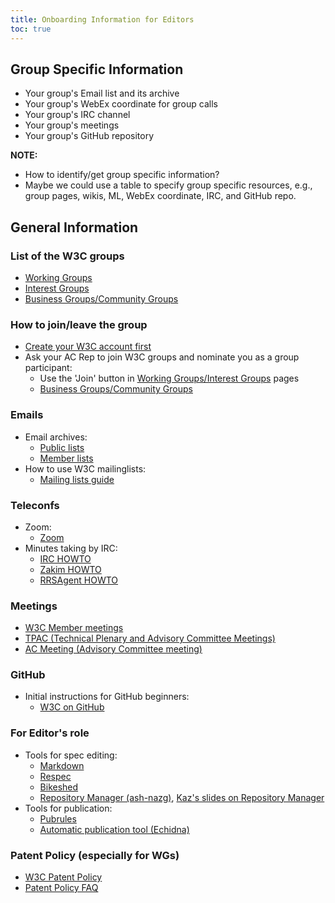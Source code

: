 ```yaml
---
title: Onboarding Information for Editors
toc: true
---
```


## Group Specific Information

* Your group's Email list and its archive
* Your group's WebEx coordinate for group calls
* Your group's IRC channel
* Your group's meetings
* Your group's GitHub repository

**NOTE:**
* How to identify/get group specific information?
* Maybe we could use a table to specify group specific resources, e.g., group pages, wikis, ML, WebEx coordinate, IRC, and GitHub repo.

## General Information

### List of the W3C groups

* [Working Groups](https://www.w3.org/groups/wg/)
* [Interest Groups](https://www.w3.org/groups/ig/)
* [Business Groups/Community Groups](https://www.w3.org/community/groups/)

### How to join/leave the group

* [Create your W3C account first](https://www.w3.org/account/request/)
* Ask your AC Rep to join W3C groups and nominate you as a group participant:
  * Use the 'Join' button in [Working Groups/Interest Groups](https://www.w3.org/groups/) pages
  * [Business Groups/Community Groups](https://www.w3.org/community/groups/)

### Emails

* Email archives:
  * [Public lists](https://lists.w3.org/)
  * [Member lists](https://lists.w3.org/Archives/Member/)
* How to use W3C mailinglists:
  * [Mailing lists guide](https://www.w3.org/email/)

### Teleconfs

* Zoom:
  * [Zoom](../meetings/zoom.md)
* Minutes taking by IRC:
  * [IRC HOWTO](https://www.w3.org/Project/IRC/)
  * [Zakim HOWTO](../meetings/zakim.md)
  * [RRSAgent HOWTO](../meetings/rrsagent.md)

### Meetings

* [W3C Member meetings](https://www.w3.org/events/)
* [TPAC (Technical Plenary and Advisory Committee Meetings)](https://www.w3.org/events/tpac/)
* [AC Meeting (Advisory Committee meeting)](https://www.w3.org/events/ac/)

### GitHub

* Initial instructions for GitHub beginners:
  * [W3C on GitHub](../github/)

### For Editor's role

* Tools for spec editing:
  * [Markdown](https://github.github.com/gfm/)
  * [Respec](https://github.com/speced/respec/wiki/format)
  * [Bikeshed](https://speced.github.io/bikeshed/)
  * [Repository Manager (ash-nazg)](https://github.com/w3c/ash-nazg/), [Kaz's slides on Repository Manager](https://www.w3.org/2017/Talks/0608-ash-nazg-ka/)
* Tools for publication:
  * [Pubrules](https://www.w3.org/pubrules/)
  * [Automatic publication tool (Echidna)](https://labs.w3.org/echidna/)

### Patent Policy (especially for WGs)

* [W3C Patent Policy](https://www.w3.org/policies/patent-policy/)
* [Patent Policy FAQ](https://www.w3.org/2003/12/22-pp-faq.html)

